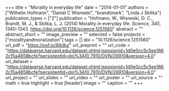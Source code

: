 +++
title = "Morality in everyday life"
date = "2014-01-01"
authors = ["Wilhelm Hofmann", "Daniel C Wisneski", "brandtmark", "Linda J Skitka"]
publication_types = ["2"]
publication = "Hofmann, W., Wisneski, D. C., Brandt, M. J., & Skitka, L. J. (2014) Morality in everyday life. *Science, 345*, 1340-1343. https://doi.org/10.1126/science.1251560"
abstract = ""
abstract_short = ""
image_preview = ""
selected = false
projects = ["moralityandmoralization"]
tags = []
doi = "10.1126/science.1251560"
url_pdf = "https://osf.io/8jb9u/"
url_preprint = ""
url_code = "https://dataverse.harvard.edu/dataset.xhtml;jsessionid=1d0e0cc5c5ee1662c15a4858bcfe?persistentId=doi%3A10.7910/DVN/26910&version=4.0"
url_dataset = "https://dataverse.harvard.edu/dataset.xhtml;jsessionid=1d0e0cc5c5ee1662c15a4858bcfe?persistentId=doi%3A10.7910/DVN/26910&version=4.0"
url_project = ""
url_slides = ""
url_video = ""
url_poster = ""
url_source = ""
math = true
highlight = true
[header]
image = ""
caption = ""
+++
